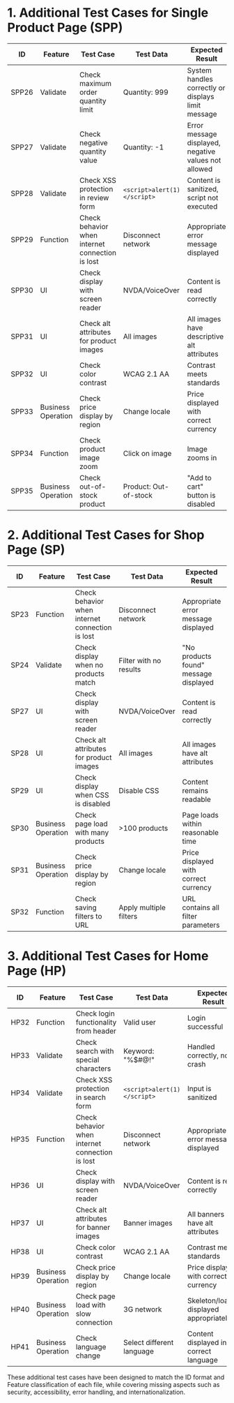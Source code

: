 
# 1. Additional Test Cases for Single Product Page (SPP)

| ID | Feature | Test Case | Test Data | Expected Result | Tester | Date | Result | Note |
|---|---|---|---|---|---|---|---|---|
| SPP26 | Validate | Check maximum order quantity limit | Quantity: 999 | System handles correctly or displays limit message | Manh | | | |
| SPP27 | Validate | Check negative quantity value | Quantity: -1 | Error message displayed, negative values not allowed | Manh | | | |
| SPP28 | Validate | Check XSS protection in review form | `<script>alert(1)</script>` | Content is sanitized, script not executed | Manh | | | |
| SPP29 | Function | Check behavior when internet connection is lost | Disconnect network | Appropriate error message displayed | Manh | | | |
| SPP30 | UI | Check display with screen reader | NVDA/VoiceOver | Content is read correctly | Manh | | | |
| SPP31 | UI | Check alt attributes for product images | All images | All images have descriptive alt attributes | Manh | | | |
| SPP32 | UI | Check color contrast | WCAG 2.1 AA | Contrast meets standards | Manh | | | |
| SPP33 | Business Operation | Check price display by region | Change locale | Price displayed with correct currency | Manh | | | |
| SPP34 | Function | Check product image zoom | Click on image | Image zooms in | Manh | | | |
| SPP35 | Business Operation | Check out-of-stock product | Product: Out-of-stock | "Add to cart" button is disabled | Manh | | | |

# 2. Additional Test Cases for Shop Page (SP)

| ID | Feature | Test Case | Test Data | Expected Result | Tester | Date | Result | Note |
|---|---|---|---|---|---|---|---|---|
| SP23 | Function | Check behavior when internet connection is lost | Disconnect network | Appropriate error message displayed | ManhLD | | | |
| SP24 | Validate | Check display when no products match | Filter with no results | "No products found" message displayed | ManhLD | | | |
| SP27 | UI | Check display with screen reader | NVDA/VoiceOver | Content is read correctly | ManhLD | | | |
| SP28 | UI | Check alt attributes for product images | All images | All images have alt attributes | ManhLD | | | |
| SP29 | UI | Check display when CSS is disabled | Disable CSS | Content remains readable | ManhLD | | | |
| SP30 | Business Operation | Check page load with many products | >100 products | Page loads within reasonable time | ManhLD | | | |
| SP31 | Business Operation | Check price display by region | Change locale | Price displayed with correct currency | ManhLD | | | |
| SP32 | Function | Check saving filters to URL | Apply multiple filters | URL contains all filter parameters | ManhLD | | | |

# 3. Additional Test Cases for Home Page (HP)

| ID | Feature | Test Case | Test Data | Expected Result | Tester | Date | Result | Note |
|---|---|---|---|---|---|---|---|---|
| HP32 | Function | Check login functionality from header | Valid user | Login successful | Manh | | | |
| HP33 | Validate | Check search with special characters | Keyword: "%$#@!" | Handled correctly, no crash | Manh | | | |
| HP34 | Validate | Check XSS protection in search form | `<script>alert(1)</script>` | Input is sanitized | Manh | | | |
| HP35 | Function | Check behavior when internet connection is lost | Disconnect network | Appropriate error message displayed | Manh | | | |
| HP36 | UI | Check display with screen reader | NVDA/VoiceOver | Content is read correctly | Manh | | | |
| HP37 | UI | Check alt attributes for banner images | Banner images | All banners have alt attributes | Manh | | | |
| HP38 | UI | Check color contrast | WCAG 2.1 AA | Contrast meets standards | Manh | | | |
| HP39 | Business Operation | Check price display by region | Change locale | Price displayed with correct currency | Manh | | | |
| HP40 | Business Operation | Check page load with slow connection | 3G network | Skeleton/loader displayed appropriately | Manh | | | |
| HP41 | Business Operation | Check language change | Select different language | Content displayed in correct language | Manh | | | |

These additional test cases have been designed to match the ID format and Feature classification of each file, while covering missing aspects such as security, accessibility, error handling, and internationalization.
